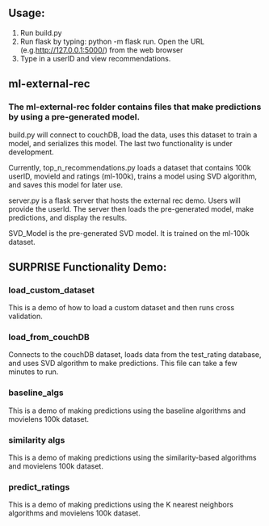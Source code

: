 ## Usage:
1. Run build.py
2. Run flask by typing: python -m flask run. Open the URL (e.g.http://127.0.0.1:5000/) from the web browser
3. Type in a userID and view recommendations.

## ml-external-rec
### The ml-external-rec folder contains files that make predictions by using a pre-generated model.

build.py will connect to couchDB, load the data, uses this dataset to train a model, and serializes this model.
The last two functionality is under development.

Currently, top_n_recommendations.py loads a dataset that contains 100k userID, movieId and ratings (ml-100k), trains a model using SVD algorithm, and saves this model for later use.

server.py is a flask server that hosts the external rec demo.
Users will provide the userId. The server then loads the pre-generated model, make predictions, and display the results.

SVD_Model is the pre-generated SVD model. It is trained on the ml-100k dataset.


## SURPRISE Functionality Demo:
### load_custom_dataset
This is a demo of how to load a custom dataset and then runs cross validation.

### load_from_couchDB
Connects to the couchDB dataset, loads data from the test_rating database, and uses SVD algorithm to make predictions.
This file can take a few minutes to run.

### baseline_algs
This is a demo of making predictions using the baseline algorithms and movielens 100k dataset.

### similarity algs
This is a demo of making predictions using the similarity-based algorithms and movielens 100k dataset.

### predict_ratings
This is a demo of making predictions using the K nearest neighbors algorithms and movielens 100k dataset.
